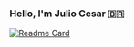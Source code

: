 ### Hello, I'm Julio Cesar 🇧🇷

<!--
**juliout/juliout** is a ✨ _special_ ✨ repository because its `README.md` (this file) appears on your GitHub profile.

Here are some ideas to get you started:

- 🔭 I don't have job now ☹️
- 🌱 Studing ReactJs and ReactNative.
- 📧 juliocst1993@gmail.com.
-->

[![Readme Card](https://github-readme-stats.vercel.app/api/pin/?username=anuraghazra&repo=github-readme-stats)](https://github.com/anuraghazra/github-readme-stats)
